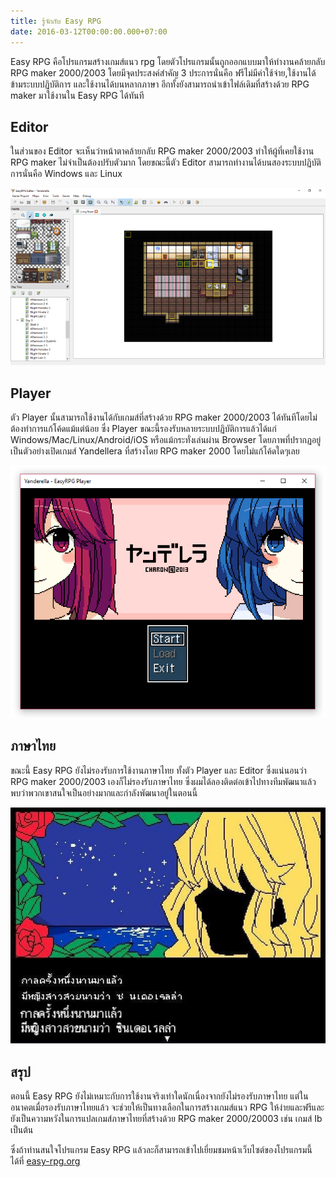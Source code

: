 ```yaml
---
title: รู้จักกับ Easy RPG
date: 2016-03-12T00:00:00.000+07:00
---
```

Easy RPG คือโปรแกรมสร้างเกมส์แนว rpg โดยตัวโปรแกรมนั้นถูกออกแบบมาให้ทำงานคล้ายกลับ RPG maker 2000/2003 โดยมีจุดประสงค์สำคัญ 3 ประการนั่นคือ ฟรีไม่มีค่าใช้จ่าย,ใช้งานได้ข้ามระบบปฏิบัติการ และใช้งานได้บนหลากภาษา อีกทั้งยังสามารถนำเข้าไฟล์เดิมที่สร้างด้วย RPG maker มาใช้งานใน Easy RPG ได้ทันที

## Editor
ในส่วนของ Editor จะเห็นว่าหน้าตาคล้ายกลับ RPG maker 2000/2003 ทำให้ผู้ที่เคยใช้งาน RPG maker ไม่จำเป็นต้องปรับตัวมาก โดยขณะนี้ตัว Editor สามารถทำงานได้บนสองระบบปฏิบัติการนั่นคือ Windows และ Linux

![](/assets/images/article/meet-easy-rpg/easy-rpg-editor.png)

## Player
ตัว Player นั้นสามารถใช้งานได้กับเกมส์ที่สร้างด้วย RPG maker 2000/2003 ได้ทันทีโดยไม่ต้องทำการแก้โค้ดแม้แต่น้อย ซึ่ง Player ขณะนี้รองรับหลายระบบปฏิบัติการแล้วได้แก่ Windows/Mac/Linux/Android/iOS หรือแม้กระทั่งเล่นผ่าน Browser โดยภาพที่ปรากฏอยู่เป็นตัวอย่างเปิดเกมส์ Yandellera ที่สร้างโดย RPG maker 2000 โดยไม่แก้โค้ดใดๆเลย

![](/assets/images/article/meet-easy-rpg/easy-rpg-player.png)

## ภาษาไทย
ขณะนี้ Easy RPG ยังไม่รองรับการใช้งานภาษาไทย ทั้งตัว Player และ Editor ซึ่งแน่นอนว่า RPG maker 2000/2003 เองก็ไม่รองรับภาษาไทย ซึ่งผมได้ลองติดต่อเข้าไปทางทีมพัฒนาแล้ว พบว่าพวกเขาสนใจเป็นอย่างมากและกำลังพัฒนาอยู่ในตอนนี้

![](/assets/images/article/meet-easy-rpg/thai-debug.jpg)

## สรุป
ตอนนี้ Easy RPG ยังไม่เหมาะกับการใช้งานจริงเท่าใดนักเนื่องจากยังไม่รองรับภาษาไทย แต่ในอนาคตเมื่อรองรับภาษาไทยแล้ว จะช่วยให้เป็นทางเลือกในการสร้างเกมส์แนว RPG ให้ง่ายและฟรีและยังเป็นความหวังในการแปลเกมส์ภาษาไทยที่สร้างด้วย RPG maker 2000/20003 เช่น เกมส์ Ib เป็นต้น

ซึ่งถ้าท่านสนใจโปรแกรม Easy RPG แล้วละก็สามารถเข้าไปเยี่ยมชมหน้าเว็บไซต์ของโปรแกรมนี้ได้ที่ [easy-rpg.org](https://easyrpg.org/)

